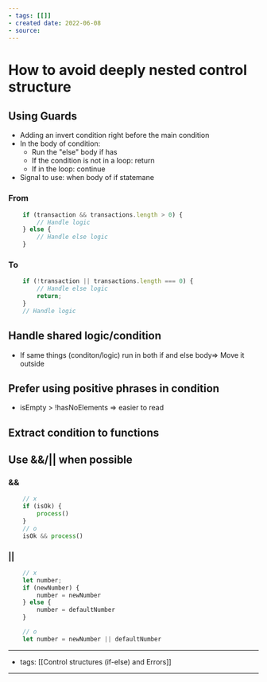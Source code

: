 ```yaml
---
- tags: [[]]
- created date: 2022-06-08
- source: 
---
```


# How to avoid deeply nested control structure
## Using Guards
- Adding an invert condition right before the main condition
- In the body of condition:
	- Run the "else" body if has
	- If the condition is not in a loop: return 
	- If in the loop: continue
- Signal to use: when body of if statemane
### From
```js
	if (transaction && transactions.length > 0) {
		// Handle logic
	} else {
		// Handle else logic
	}
```
### To
```js
	if (!transaction || transactions.length === 0) {
		// Handle else logic
		return;
	}
	// Handle logic
```
## Handle shared logic/condition
- If same things (conditon/logic) run in both if and else body=> Move it outside
## Prefer using positive phrases in condition
- isEmpty > !hasNoElements => easier to read
## Extract condition to functions
## Use &&/|| when possible
### &&
```js
	// x
	if (isOk) {
		process()
	}
	// o
	isOk && process()
```
### ||
```js
	// x
	let number;
	if (newNumber) {
		number = newNumber
	} else {
		number = defaultNumber
	}

	// o
	let number = newNumber || defaultNumber
```


---
- tags: [[Control structures (if-else) and Errors]]
---